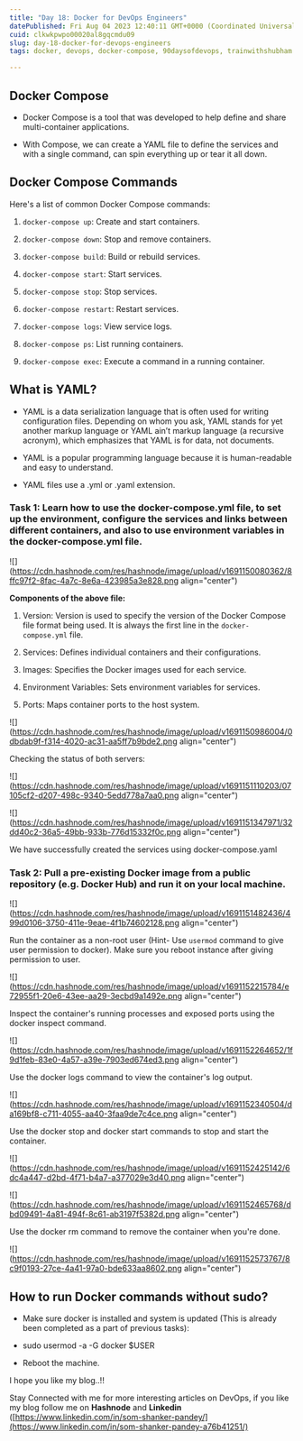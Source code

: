 ```yaml
---
title: "Day 18: Docker for DevOps Engineers"
datePublished: Fri Aug 04 2023 12:40:11 GMT+0000 (Coordinated Universal Time)
cuid: clkwkpwpo00020al8gqcmdu09
slug: day-18-docker-for-devops-engineers
tags: docker, devops, docker-compose, 90daysofdevops, trainwithshubham

---
```


## Docker Compose

* Docker Compose is a tool that was developed to help define and share multi-container applications.
    
* With Compose, we can create a YAML file to define the services and with a single command, can spin everything up or tear it all down.
    

## Docker Compose Commands

Here's a list of common Docker Compose commands:

1. `docker-compose up`: Create and start containers.
    
2. `docker-compose down`: Stop and remove containers.
    
3. `docker-compose build`: Build or rebuild services.
    
4. `docker-compose start`: Start services.
    
5. `docker-compose stop`: Stop services.
    
6. `docker-compose restart`: Restart services.
    
7. `docker-compose logs`: View service logs.
    
8. `docker-compose ps`: List running containers.
    
9. `docker-compose exec`: Execute a command in a running container.
    

## What is YAML?

* YAML is a data serialization language that is often used for writing configuration files. Depending on whom you ask, YAML stands for yet another markup language or YAML ain’t markup language (a recursive acronym), which emphasizes that YAML is for data, not documents.
    
* YAML is a popular programming language because it is human-readable and easy to understand.
    
* YAML files use a .yml or .yaml extension.
    

### **Task 1: Learn how to use the docker-compose.yml file, to set up the environment, configure the services and links between different containers, and also to use environment variables in the docker-compose.yml file.**

![](https://cdn.hashnode.com/res/hashnode/image/upload/v1691150080362/8ffc97f2-8fac-4a7c-8e6a-423985a3e828.png align="center")

**Components of the above file:**

1. Version: Version is used to specify the version of the Docker Compose file format being used. It is always the first line in the `docker-compose.yml` file.
    
2. Services: Defines individual containers and their configurations.
    
3. Images: Specifies the Docker images used for each service.
    
4. Environment Variables: Sets environment variables for services.
    
5. Ports: Maps container ports to the host system.
    

![](https://cdn.hashnode.com/res/hashnode/image/upload/v1691150986004/0dbdab9f-f314-4020-ac31-aa5ff7b9bde2.png align="center")

Checking the status of both servers:

![](https://cdn.hashnode.com/res/hashnode/image/upload/v1691151110203/07105cf2-d207-498c-9340-5edd778a7aa0.png align="center")

![](https://cdn.hashnode.com/res/hashnode/image/upload/v1691151347971/32dd40c2-36a5-49bb-933b-776d15332f0c.png align="center")

We have successfully created the services using docker-compose.yaml

### **Task 2: Pull a pre-existing Docker image from a public repository (e.g. Docker Hub) and run it on your local machine.**

![](https://cdn.hashnode.com/res/hashnode/image/upload/v1691151482436/499d0106-3750-411e-9eae-4f1b74602128.png align="center")

Run the container as a non-root user (Hint- Use `usermod` command to give user permission to docker). Make sure you reboot instance after giving permission to user.

![](https://cdn.hashnode.com/res/hashnode/image/upload/v1691152215784/e72955f1-20e6-43ee-aa29-3ecbd9a1492e.png align="center")

Inspect the container's running processes and exposed ports using the docker inspect command.

![](https://cdn.hashnode.com/res/hashnode/image/upload/v1691152264652/1f9d1feb-83e0-4a57-a39e-7903ed674ed3.png align="center")

Use the docker logs command to view the container's log output.

![](https://cdn.hashnode.com/res/hashnode/image/upload/v1691152340504/da169bf8-c711-4055-aa40-3faa9de7c4ce.png align="center")

Use the docker stop and docker start commands to stop and start the container.

![](https://cdn.hashnode.com/res/hashnode/image/upload/v1691152425142/6dc4a447-d2bd-4f71-b4a7-a377029e3d40.png align="center")

![](https://cdn.hashnode.com/res/hashnode/image/upload/v1691152465768/dbd09491-4a81-494f-8c61-ab3197f5382d.png align="center")

Use the docker rm command to remove the container when you're done.

![](https://cdn.hashnode.com/res/hashnode/image/upload/v1691152573767/8c9f0193-27ce-4a41-97a0-bde633aa8602.png align="center")

## How to run Docker commands without sudo?

* Make sure docker is installed and system is updated (This is already been completed as a part of previous tasks):
    
* sudo usermod -a -G docker $USER
    
* Reboot the machine.
    

I hope you like my blog..!!

Stay Connected with me for more interesting articles on DevOps, if you like my blog follow me on **Hashnode** and **Linkedin** ([https://www.linkedin.com/in/som-shanker-pandey/](https://www.linkedin.com/in/som-shanker-pandey-a76b41251/)